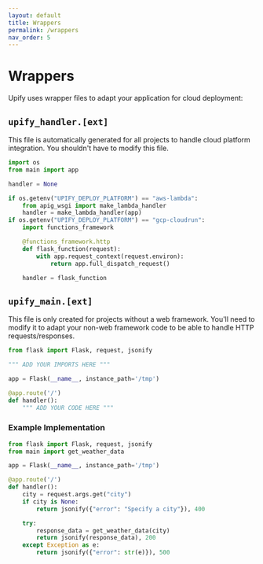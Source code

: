 ```yaml
---
layout: default
title: Wrappers
permalink: /wrappers
nav_order: 5
---
```


# Wrappers

Upify uses wrapper files to adapt your application for cloud deployment:

## `upify_handler.[ext]`
This file is automatically generated for all projects to handle cloud platform integration. You shouldn't have to modify this file.

```python
import os
from main import app

handler = None

if os.getenv("UPIFY_DEPLOY_PLATFORM") == "aws-lambda":
    from apig_wsgi import make_lambda_handler
    handler = make_lambda_handler(app)
if os.getenv("UPIFY_DEPLOY_PLATFORM") == "gcp-cloudrun":
    import functions_framework

    @functions_framework.http
    def flask_function(request):
        with app.request_context(request.environ):
            return app.full_dispatch_request()

    handler = flask_function
```

## `upify_main.[ext]`
This file is only created for projects without a web framework. You'll need to modify it to adapt your non-web framework code to be able to handle HTTP requests/responses.

```python
from flask import Flask, request, jsonify

""" ADD YOUR IMPORTS HERE """

app = Flask(__name__, instance_path='/tmp')

@app.route('/')
def handler():
    """ ADD YOUR CODE HERE """
```

### Example Implementation
```python
from flask import Flask, request, jsonify
from main import get_weather_data

app = Flask(__name__, instance_path='/tmp')

@app.route('/')
def handler():
    city = request.args.get("city")
    if city is None:
        return jsonify({"error": "Specify a city"}), 400

    try:
        response_data = get_weather_data(city)
        return jsonify(response_data), 200
    except Exception as e:
        return jsonify({"error": str(e)}), 500
```